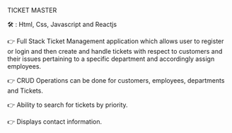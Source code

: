 TICKET MASTER 

🛠 : Html, Css, Javascript and Reactjs

👉 Full Stack Ticket Management application which allows user to register or login and then create and handle tickets with respect to customers and their issues pertaining to a specific department and accordingly assign employees.

👉 CRUD Operations can be done for customers, employees, departments and Tickets.

👉 Ability to search for tickets by priority.

👉 Displays contact information.

